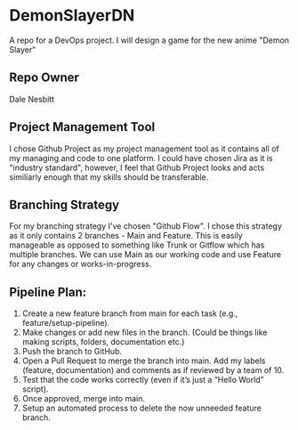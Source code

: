 # DemonSlayerDN
A repo for a DevOps project. I will design a game for the new anime "Demon Slayer"

## Repo Owner
Dale Nesbitt

## Project Management Tool
I chose Github Project as my project management tool as it contains all of my managing and code to one platform.
I could have chosen Jira as it is "industry standard", however, I feel that Github Project looks and acts similiarly enough that my skills should be transferable.

## Branching Strategy
For my branching strategy I've chosen "Github Flow". I chose this strategy as it only contains 2 branches - Main and Feature. This is easily manageable as opposed to something like Trunk or Gitflow which has multiple branches. We can use Main as our working code and use Feature for any changes or works-in-progress.

## Pipeline Plan:
1. Create a new feature branch from main for each task (e.g., feature/setup-pipeline).
2. Make changes or add new files in the branch. (Could be things like making scripts, folders, documentation etc.)
3. Push the branch to GitHub.
4. Open a Pull Request to merge the branch into main. Add my labels (feature, documentation) and comments as if reviewed by a team of 10.
5. Test that the code works correctly (even if it’s just a “Hello World” script).
6. Once approved, merge into main.
7. Setup an automated process to delete the now unneeded feature branch.
